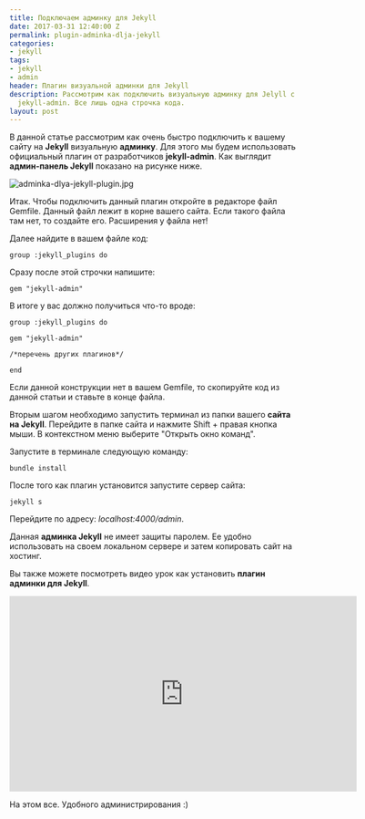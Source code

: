 ```yaml
---
title: Подключаем админку для Jekyll
date: 2017-03-31 12:40:00 Z
permalink: plugin-adminka-dlja-jekyll
categories:
- jekyll
tags:
- jekyll
- admin
header: Плагин визуальной админки для Jekyll
description: Рассмотрим как подключить визуальную админку для Jelyll с помощью плагина
  jekyll-admin. Все лишь одна строчка кода.
layout: post
---
```


В данной статье рассмотрим как очень быстро подключить к вашему сайту на **Jekyll** визуальную **админку**. Для этого мы будем использовать официальный плагин от разработчиков **jekyll-admin**. Как выглядит **админ-панель Jekyll** показано на рисунке ниже.

![adminka-dlya-jekyll-plugin.jpg](/uploads/adminka-dlya-jekyll-plugin.jpg)

Итак. Чтобы подключить данный плагин откройте в редакторе файл Gemfile. Данный файл лежит в корне вашего сайта. Если такого файла там нет, то создайте его. Расширения у файла нет!

Далее найдите в вашем файле код:

`group :jekyll_plugins do`

Сразу после этой строчки напишите:

`gem "jekyll-admin"`
   
В итоге у вас должно получиться что-то вроде:

`group :jekyll_plugins do`

   `gem "jekyll-admin"`

   `/*перечень других плагинов*/`

`end`

Если данной конструкции нет в вашем Gemfile, то скопируйте код из данной статьи и ставьте в конце файла.

Вторым шагом необходимо запустить терминал из папки вашего **сайта на Jekyll**. Перейдите в папке сайта и нажмите Shift + правая кнопка мыши. В контекстном меню выберите "Открыть окно команд".

Запустите в терминале следующую команду:

`bundle install`

После того как плагин установится запустите сервер сайта:

`jekyll s`

Перейдите по адресу: *localhost:4000/admin*.

Данная **админка Jekyll** не имеет защиты паролем. Ее удобно использовать на своем локальном сервере и затем копировать сайт на хостинг. 

Вы также можете посмотреть видео урок как установить **плагин админки для Jekyll**.

<div class="myvideo">
<iframe width="610" height="343" src="https://www.youtube.com/embed/r2DgWZTle9M" frameborder="0" allowfullscreen></iframe>
</div>

На этом все. Удобного администрирования :)
